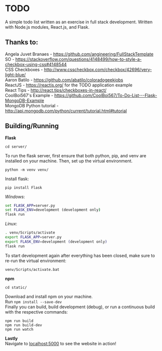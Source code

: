 # TODO

A simple todo list written as an exercise in full stack development.
Written with Node.js modules, React.js, and Flask.

## Thanks to:
Angela Juvet Branaes - https://github.com/angineering/FullStackTemplate  
SO - https://stackoverflow.com/questions/4148499/how-to-style-a-checkbox-using-css#4148544  
CSS Checkboxes - http://www.csscheckbox.com/checkbox/42696/very-light-blue/  
Aaron Batilo - https://github.com/abatilo/coloradogeekjobs  
ReactJS - https://reactjs.org/ for the TODO application example  
React Tips - http://react.tips/checkboxes-in-react/  
CoolBoi567's Example - https://github.com/CoolBoi567/To-Do-List---Flask-MongoDB-Example  
MongoDB Python tutorial - http://api.mongodb.com/python/current/tutorial.html#tutorial  

## Building/Running
**Flask**
```
cd server/
```
To run the flask server, first ensure that both python, pip, and venv are installed on your machine. Then, set up the virtual environment.
```
python -m venv venv/
```
Install flask:
```
pip install Flask
```
_Windows_:
  ```bat
  set FLASK_APP=server.py
  set FLASK_ENV=development (development only)
  flask run
  ```
  _Linux_:
  ```bash
  . venv/Scripts/activate
  export FLASK_APP=server.py
  export FLASK_ENV=development (development only)
  flask run
  ```

To start development again after everything has been closed, make sure to re-run the virtual environment:
```
venv/Scripts/activate.bat
```


**npm**
```
cd static/
```
Download and install npm on your machine.  
Run ```npm install --save-dev```  
Finally you can build, build development (debug), or run a continuous build with the respective commands:
```
npm run build
npm run build-dev
npm run watch
```

**Lastly**  
Navigate to [localhost:5000](localhost:5000) to see the website in action!
